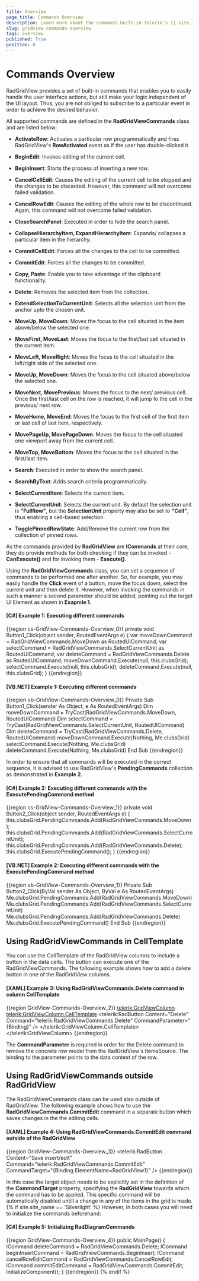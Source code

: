 ```yaml
---
title: Overview
page_title: Commands Overview
description: Learn more about the commands built in Telerik's {{ site.framework_name }} DataGrid that allow you to easily handle the user interface actions.
slug: gridview-commands-overview
tags: overview
published: True
position: 0
---
```


# Commands Overview

RadGridView provides a set of built-in commands that enables you to easily handle the user interface actions, but still make your logic independent of the UI layout. Thus, you are not obliged to subscribe to a particular event in order to achieve the desired behavior. 

All supported commands are defined in the **RadGridViewCommands** class and are listed below:

* __ActivateRow__: Activates a particular row programmatically and fires RadGridView's __RowActivated__ event as if the user has double-clicked it.

* __BeginEdit__: Invokes editing of the current cell.

* __BeginInsert__: Starts the process of inserting a new row.

* __CancelCellEdit__: Causes the editing of the current cell to be stopped and the changes to be discarded. However, this command will not overcome failed validation.

* __CancelRowEdit__: Causes the editing of the whole row to be discontinued. Again, this command will not overcome failed validation.

* __CloseSearchPanel__: Executed in order to hide the search panel.

* __CollapseHierarchyItem, ExpandHierarchyItem__: Expands/ collapses a particular item in the hierarchy.

* __CommitCellEdit__: Forces all the changes to the cell to be committed.

* __CommitEdit__: Forces all the changes to be committed.

* __Copy, Paste__: Enable you to take advantage of the clipboard functionality.

* __Delete__: Removes the selected item from the collection.

* __ExtendSelectionToCurrentUnit__: Selects all the selection unit from the anchor upto the chosen unit.

* __MoveUp, MoveDown__: Moves the focus to the cell situated in the item above/below the selected one.

* __MoveFirst, MoveLast__: Moves the focus to the first/last cell situated in the current item.

* __MoveLeft, MoveRight__: Moves the focus to the cell situated in the left/right side of the selected one.

* __MoveUp, MoveDown__: Moves the focus to the cell situated above/below the selected one.

* __MoveNext, MovePrevious__: Moves the focus to the next/ previous cell. Once the first/last cell on the row is reached, it will jump to the cell in the previous/ next row.

* __MoveHome, MoveEnd__: Moves the focus to the first cell of the first item or last cell of last item, respectively.

* __MovePageUp, MovePageDown__: Moves the focus to the cell situated one viewport away from the current cell.

* __MoveTop, MoveBottom__: Moves the focus to the cell situated in the first/last item.

* __Search__: Executed in order to show the search panel.
		  
* __SearchByText__: Adds search criteria programmatically.

* __SelectCurrentItem__: Selects the current item.

* __SelectCurrentUnit__: Selects the current unit. By default the selection unit is __"FullRow"__, but the __SelectionUnit__ property may also be set to __"Cell"__, thus enabling a cell-based selection.

* __TogglePinnedRowState__: Add/Remove the current row from the collection of pinned rows.

As the commands provided by __RadGridView__ are __ICommands__ at their core, they do provide methods for  both checking if they can be invoked - __CanExecute()__ and for invoking them - __Execute()__.

Using the __RadGridViewCommands__ class, you can set a sequence of commands to be performed one after another.  So, for example, you may easily handle the **Click** event of a button, move the focus down, select the current unit and then delete it. However, when invoking the commands in such a manner a second parameter should be added, pointing out the target UI Element as shown in **Exapmle 1**.

#### __[C#] Example 1: Executing different commands__  
{{region cs-GridView-Commands-Overview_0}}
	private void Button1_Click(object sender, RoutedEventArgs e)
    {
        var moveDownCommand = RadGridViewCommands.MoveDown as RoutedUICommand;
        var selectCommand = RadGridViewCommands.SelectCurrentUnit as RoutedUICommand;
        var deleteCommand = RadGridViewCommands.Delete as RoutedUICommand;
        moveDownCommand.Execute(null, this.clubsGrid);
        selectCommand.Execute(null, this.clubsGrid);
        deleteCommand.Execute(null, this.clubsGrid);
    }
{{endregion}}

#### __[VB.NET] Example 1: Executing different commands__  
{{region vb-GridView-Commands-Overview_0}}
	Private Sub Button1_Click(sender As Object, e As RoutedEventArgs)
        Dim moveDownCommand = TryCast(RadGridViewCommands.MoveDown, RoutedUICommand)
        Dim selectCommand = TryCast(RadGridViewCommands.SelectCurrentUnit, RoutedUICommand)
        Dim deleteCommand = TryCast(RadGridViewCommands.Delete, RoutedUICommand)
        moveDownCommand.Execute(Nothing, Me.clubsGrid)
        selectCommand.Execute(Nothing, Me.clubsGrid)
        deleteCommand.Execute(Nothing, Me.clubsGrid)
    End Sub
{{endregion}}

In order to ensure that all commands will be executed in the correct sequence, it is advised to use RadGridView's **PendingCommands** collection as demonstrated in **Example 2**.

#### __[C#] Example 2: Executing different commands with the ExecutePendingCommand method__  
{{region cs-GridView-Commands-Overview_1}}
	private void Button2_Click(object sender, RoutedEventArgs e)
	{
	    this.clubsGrid.PendingCommands.Add(RadGridViewCommands.MoveDown);
	    this.clubsGrid.PendingCommands.Add(RadGridViewCommands.SelectCurrentUnit);
	    this.clubsGrid.PendingCommands.Add(RadGridViewCommands.Delete);
	    this.clubsGrid.ExecutePendingCommand();
	}
{{endregion}}

#### __[VB.NET] Example 2: Executing different commands with the ExecutePendingCommand method__  
{{region vb-GridView-Commands-Overview_1}}
	Private Sub Button2_Click(ByVal sender As Object, ByVal e As RoutedEventArgs)
	    Me.clubsGrid.PendingCommands.Add(RadGridViewCommands.MoveDown)
	    Me.clubsGrid.PendingCommands.Add(RadGridViewCommands.SelectCurrentUnit)
	    Me.clubsGrid.PendingCommands.Add(RadGridViewCommands.Delete)
	    Me.clubsGrid.ExecutePendingCommand()
	End Sub
{{endregion}}

## Using RadGridViewCommands in CellTemplate

You can use the CellTemplate of the RadGridView columns to include a button in the data cells. The button can execute one of the RadGridViewCommands. The following example shows how to add a delete button in one of the RadGridView columns.

#### __[XAML] Example 3: Using RadGridViewCommands.Delete command in column CellTemplate__  
{{region GridView-Commands-Overview_2}}
	<telerik:GridViewColumn>
	    <telerik:GridViewColumn.CellTemplate>
	        <DataTemplate>
	            <telerik:RadButton Content="Delete" Command="telerik:RadGridViewCommands.Delete" CommandParameter="{Binding}" />
	        </DataTemplate>
	    </telerik:GridViewColumn.CellTemplate>
	</telerik:GridViewColumn>
{{endregion}}

The __CommandParameter__ is required in order for the Delete command to remove the concrete row model from the RadGridView's ItemsSource. The binding to the parameter points to the data context of the row.

## Using RadGridViewCommands outside RadGridView

The RadGridViewCommands class can be used also outside of RadGridView. The following example shows how to use the __RadGridViewCommands.CommitEdit__ command in a separate button which saves changes in the the editing cells. 

#### __[XAML] Example 4: Using RadGridViewCommands.CommitEdit command outside of the RadGridView__  
{{region GridView-Commands-Overview_3}}
	<telerik:RadButton Content="Save insert/edit" 
					   Command="telerik:RadGridViewCommands.CommitEdit" 
					   CommandTarget="{Binding ElementName=RadGridView1}" />
{{endregion}}

In this case the target object needs to be explicitly set in the definition of the __CommandTarget__ property, specifying the __RadGridView__ towards which the command has to be applied. This specific command will be automatically disabled untill a change in any of the items in the grid is made. 
{% if site.site_name == 'Silverlight' %}
However, in both cases you will need to initialize the commands beforehand:

#### __[C#] Example 5: Initializing RadDiagramCommands__  
{{region GridView-Commands-Overview_4}}
	public MainPage()
	{
	    ICommand deleteCommand = RadGridViewCommands.Delete;
	    ICommand beginInsertCommand = RadGridViewCommands.BeginInsert;
	    ICommand cancelRowEditCommand = RadGridViewCommands.CancelRowEdit;
	    ICommand commitEditCommand = RadGridViewCommands.CommitEdit;
	    InitializeComponent();
	}
{{endregion}}
{% endif %}
